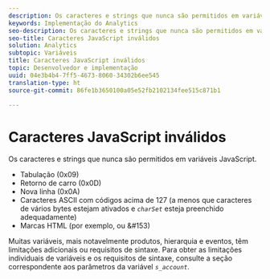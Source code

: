 ```yaml
---
description: Os caracteres e strings que nunca são permitidos em variáveis JavaScript.
keywords: Implementação do Analytics
seo-description: Os caracteres e strings que nunca são permitidos em variáveis JavaScript.
seo-title: Caracteres JavaScript inválidos
solution: Analytics
subtopic: Variáveis
title: Caracteres JavaScript inválidos
topic: Desenvolvedor e implementação
uuid: 04e3b4b4-7ff5-4673-8060-34302b6ee545
translation-type: ht
source-git-commit: 86fe1b3650100a05e52fb2102134fee515c871b1

---
```



# Caracteres JavaScript inválidos

Os caracteres e strings que nunca são permitidos em variáveis JavaScript.

* Tabulação (0x09)
* Retorno de carro (0x0D)
* Nova linha (0x0A)
* Caracteres ASCII com códigos acima de 127 (a menos que caracteres de vários bytes estejam ativados e *`charSet`* esteja preenchido adequadamente)
* Marcas HTML (por exemplo, <b></b> ou &amp;#153)

Muitas variáveis, mais notavelmente produtos, hierarquia e eventos, têm limitações adicionais ou requisitos de sintaxe. Para obter as limitações individuais de variáveis e os requisitos de sintaxe, consulte a seção correspondente aos parâmetros da variável *`s_account`*.
